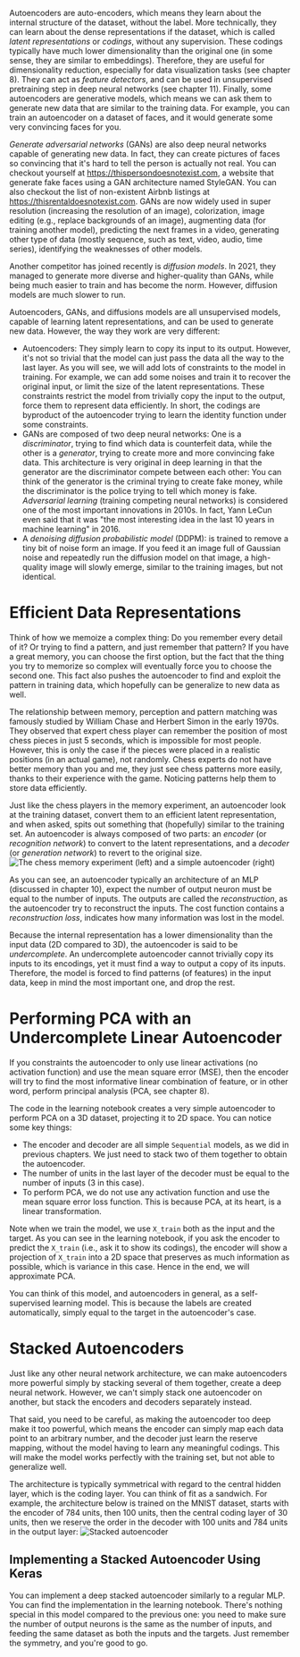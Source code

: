 Autoencoders are auto-encoders, which means they learn about the internal structure of the dataset, without the label. More technically, they can learn about the dense representations if the dataset, which is called *latent representations* or *codings*, without any supervision. These codings typically have much lower dimensionality than the original one (in some sense, they are similar to embeddings). Therefore, they are useful for dimensionality reduction, especially for data visualization tasks (see chapter 8). They can act as *feature detectors*, and can be used in unsupervised pretraining step in deep neural networks (see chapter 11). Finally, some autoencoders are generative models, which means we can ask them to generate new data that are similar to the training data. For example, you can train an autoencoder on a dataset of faces, and it would generate some very convincing faces for you.

*Generate adversarial networks* (GANs) are also deep neural networks capable of generating new data. In fact, they can create pictures of faces so convincing that it's hard to tell the person is actually not real. You can checkout yourself at https://thispersondoesnotexist.com, a website that generate fake faces using a GAN architecture named StyleGAN. You can also checkout the list of non-existent Airbnb listings at https://thisrentaldoesnotexist.com. GANs are now widely used in super resolution (increasing the resolution of an image), colorization, image editing (e.g., replace backgrounds of an image), augmenting data (for training another model), predicting the next frames in a video, generating other type of data (mostly sequence, such as text, video, audio, time series), identifying the weaknesses of other models.

Another competitor has joined recently is *diffusion models*. In 2021, they managed to generate more diverse and higher-quality than GANs, while being much easier to train and has become the norm. However, diffusion models are much slower to run.

Autoencoders, GANs, and diffusions models are all unsupervised models, capable of learning latent representations, and can be used to generate new data. However, the way they work are very different:
- Autoencoders: They simply learn to copy its input to its output. However, it's not so trivial that the model can just pass the data all the way to the last layer. As you will see, we will add lots of constraints to the model in training. For example, we can add some noises and train it to recover the original input, or limit the size of the latent representations. These constraints restrict the model from trivially copy the input to the output, force them to represent data efficiently. In short, the codings are byproduct of the autoencoder trying to learn the identity function under some constraints.
- GANs are composed of two deep neural networks: One is a *discriminator*, trying to find which data is counterfeit data, while the other is a *generator*, trying to create more and more convincing fake data. This architecture is very original in deep learning in that the generator are the discriminator compete between each other: You can think of the generator is the criminal trying to create fake money, while the discriminator is the police trying to tell which money is fake. *Adversarial learning* (training competing neural networks) is considered one of the most important innovations in 2010s. In fact, Yann LeCun even said that it was "the most interesting idea in the last 10 years in machine learning" in 2016.
- A *denoising diffusion probabilistic model* (DDPM): is trained to remove a tiny bit of noise form an image. If you feed it an image full of Gaussian noise and repeatedly run the diffusion model on that image, a high-quality image will slowly emerge, similar to the training images, but not identical.


# Efficient Data Representations

Think of how we memoize a complex thing: Do you remember every detail of it? Or trying to find a pattern, and just remember that pattern? If you have a great memory, you can choose the first option, but the fact that the thing you try to memorize so complex will eventually force you to choose the second one. This fact also pushes the autoencoder to find and exploit the pattern in training data, which hopefully can be generalize to new data as well.

The relationship between memory, perception and pattern matching was famously studied by William Chase and Herbert Simon in the early 1970s. They observed that expert chess player can remember the position of most chess pieces in just 5 seconds, which is impossible for most people. However, this is only the case if the pieces were placed in a realistic positions (in an actual game), not randomly. Chess experts do not have better memory than you and me, they just see chess patterns more easily, thanks to their experience with the game. Noticing patterns help them to store data efficiently.

Just like the chess players in the memory experiment, an autoencoder look at the training dataset, convert them to an efficient latent representation, and when asked, spits out something that (hopefully) similar to the training set. An autoencoder is always composed of two parts: an *encoder* (or *recognition network*) to convert to the latent representations, and a *decoder* (or *generation network*) to revert to the original size.
![The chess memory experiment (left) and a simple autoencoder (right)](image.png)

As you can see, an autoencoder typically an architecture of an MLP (discussed in chapter 10), expect the number of output neuron must be equal to the number of inputs. The outputs are called the *reconstruction*, as the autoencoder try to reconstruct the inputs. The cost function contains a *reconstruction loss*, indicates how many information was lost in the model.

Because the internal representation has a lower dimensionality than the input data (2D compared to 3D), the autoencoder is said to be *undercomplete*. An undercomplete autoencoder cannot trivially copy its inputs to its encodings, yet it must find a way to output a copy of its inputs. Therefore, the model is forced to find patterns (of features) in the input data, keep in mind the most important one, and drop the rest.

# Performing PCA with an Undercomplete Linear Autoencoder

If you constraints the autoencoder to only use linear activations (no activation function) and use the mean square error (MSE), then the encoder will try to find the most informative linear combination of feature, or in other word, perform principal analysis (PCA, see chapter 8).

The code in the learning notebook creates a very simple autoencoder to perform PCA on a 3D dataset, projecting it to 2D space. You can notice some key things:
- The encoder and decoder are all simple `Sequential` models, as we did in previous chapters. We just need to stack two of them together to obtain the autoencoder.
- The number of units in the last layer of the decoder must be equal to the number of inputs (3 in this case).
- To perform PCA, we do not use any activation function and use the mean square error loss function. This is because PCA, at its heart, is a linear transformation.

Note when we train the model, we use `X_train` both as the input and the target. As you can see in the learning notebook, if you ask the encoder to predict the `X_train` (i.e., ask it to show its codings), the encoder will show a projection of `X_train` into a 2D space that preserves as much information as possible, which is variance in this case. Hence in the end, we will approximate PCA.

You can think of this model, and autoencoders in general, as a self-supervised learning model. This is because the labels are created automatically, simply equal to the target in the autoencoder's case.

# Stacked Autoencoders

Just like any other neural network architecture, we can make autoencoders more powerful simply by stacking several of them together, create a deep neural network. However, we can't simply stack one autoencoder on another, but stack the encoders and decoders separately instead.

That said, you need to be careful, as making the autoencoder too deep make it too powerful, which means the encoder can simply map each data point to an arbitrary number, and the decoder just learn the reserve mapping, without the model having to learn any meaningful codings. This will make the model works perfectly with the training set, but not able to generalize well.

The architecture is typically symmetrical with regard to the central hidden layer, which is the coding layer. You can think of fit as a sandwich. For example, the architecture below is trained on the MNIST dataset, starts with the encoder of 784 units, then 100 units, then the central coding layer of 30 units, then we reserve the order in the decoder with 100 units and 784 units in the output layer:
![Stacked autoencoder](image-1.png)

## Implementing a Stacked Autoencoder Using Keras

You can implement a deep stacked autoencoder similarly to a regular MLP. You can find the implementation in the learning notebook. There's nothing special in this model compared to the previous one: you need to make sure the number of output neurons is the same as the number of inputs, and feeding the same dataset as both the inputs and the targets. Just remember the symmetry, and you're good to go.